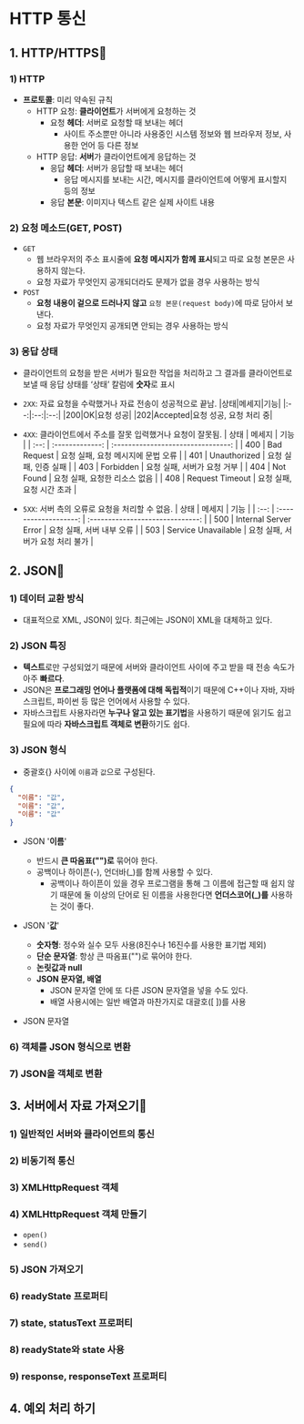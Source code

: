 # HTTP 통신

## 1. HTTP/HTTPS🌟

### 1) HTTP

- **프로토콜**: 미리 약속된 규칙
  - HTTP 요청: **클라이언트**가 서버에게 요청하는 것
    - 요청 **헤더**: 서버로 요청할 때 보내는 헤더
      - 사이트 주소뿐만 아니라 사용중인 시스템 정보와 웹 브라우저 정보, 사용한 언어 등 다른 정보
  - HTTP 응답: **서버**가 클라이언트에게 응답하는 것
    - 응답 **헤더**: 서버가 응답할 때 보내는 헤더
      - 응답 메시지를 보내는 시간, 메시지를 클라이언트에 어떻게 표시할지 등의 정보
    - 응답 **본문**: 이미지나 텍스트 같은 실제 사이트 내용

### 2) 요청 메소드(GET, POST)

- `GET`
  - 웹 브라우저의 주소 표시줄에 **요청 메시지가 함께 표시**되고 따로 요청 본문은 사용하지 않는다.
  - 요청 자료가 무엇인지 공개되더라도 문제가 없을 경우 사용하는 방식
- `POST`
  - **요청 내용이 겉으로 드러나지 않고** `요청 본문(request body)`에 따로 담아서 보낸다.
  - 요청 자료가 무엇인지 공개되면 안되는 경우 사용하는 방식

### 3) 응답 상태

- 클라이언트의 요청을 받은 서버가 필요한 작업을 처리하고 그 결과를 클라이언트로 보낼 때 응답 상태를 ‘상태’ 칼럼에 **숫자**로 표시

- `2XX`: 자료 요청을 수락했거나 자료 전송이 성공적으로 끝남.
  |상태|메세지|기능|
  |:--:|:--:|:--:|
  |200|OK|요청 성공|
  |202|Accepted|요청 성공, 요청 처리 중|

- `4XX`: 클라이언트에서 주소를 잘못 입력했거나 요청이 잘못됨.
  | 상태 | 메세지 | 기능 |
  | :--: | :-------------: | :--------------------------------: |
  | 400 | Bad Request | 요청 실패, 요청 메시지에 문법 오류 |
  | 401 | Unauthorized | 요청 실패, 인증 실패 |
  | 403 | Forbidden | 요청 실패, 서버가 요청 거부 |
  | 404 | Not Found | 요청 실패, 요청한 리소스 없음 |
  | 408 | Request Timeout | 요청 실패, 요청 시간 초과 |

- `5XX`: 서버 측의 오류로 요청을 처리할 수 없음.
  | 상태 | 메세지 | 기능 |
  | :--: | :-------------------: | :------------------------------: |
  | 500 | Internal Server Error | 요청 실패, 서버 내부 오류 |
  | 503 | Service Unavailable | 요청 실패, 서버가 요청 처리 불가 |

## 2. JSON🌟

### 1) 데이터 교환 방식

- 대표적으로 XML, JSON이 있다. 최근에는 JSON이 XML을 대체하고 있다.

### 2) JSON 특징

- **텍스트**로만 구성되었기 때문에 서버와 클라이언트 사이에 주고 받을 때 전송 속도가 아주 **빠르다**.
- JSON은 **프로그래밍 언어나 플랫폼에 대해 독립적**이기 때문에 C++이나 자바, 자바스크립트, 파이썬 등 많은 언어에서 사용할 수 있다.
- 자바스크립트 사용자라면 **누구나 알고 있는 표기법**을 사용하기 때문에 읽기도 쉽고 필요에 따라 **자바스크립트 객체로 변환**하기도 쉽다.

### 3) JSON 형식

- 중괄호{} 사이에 `이름`과 `값`으로 구성된다.

```json
{
  "이름": "값",
  "이름": "값",
  "이름": "값"
}
```

- JSON '**이름**'

  - 반드시 **큰 따옴표("")로** 묶어야 한다.
  - 공백이나 하이픈(-), 언더바(\_)를 함께 사용할 수 있다.
    - 공백이나 하이픈이 있을 경우 프로그램을 통해 그 이름에 접근할 때 쉽지 않기 때문에 둘 이상의 단어로 된 이름을 사용한다면 **언더스코어(\_)를** 사용하는 것이 좋다.

- JSON '**값**'

  - **숫자형**: 정수와 실수 모두 사용(8진수나 16진수를 사용한 표기법 제외)
  - **단순 문자열**: 항상 큰 따옴표("")로 묶어야 한다.
  - **논릿값과 null**
  - **JSON 문자열, 배열**
    - JSON 문자열 안에 또 다른 JSON 문자열을 넣을 수도 있다.
    - 배열 사용시에는 일반 배열과 마찬가지로 대괄호([ ])를 사용

- JSON 문자열

### 6) 객체를 **JSON 형식**으로 변환

### 7) JSON을 **객체**로 변환

## 3. 서버에서 자료 가져오기🌟

### 1) 일반적인 서버와 클라이언트의 통신

### 2) 비동기적 통신

### 3) XMLHttpRequest 객체

### 4) XMLHttpRequest 객체 만들기

- `open()`
- `send()`

### 5) JSON 가져오기

### 6) readyState 프로퍼티

### 7) state, statusText 프로퍼티

### 8) readyState와 state 사용

### 9) response, responseText 프로퍼티

## 4. 예외 처리 하기
